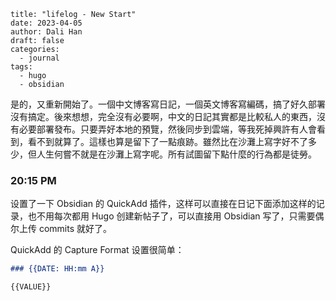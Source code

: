 
```
title: "lifelog - New Start"
date: 2023-04-05
author: Dali Han
draft: false
categories:
  - journal
tags:
  - hugo
  - obsidian
```

是的，又重新開始了。一個中文博客寫日記，一個英文博客寫編碼，搞了好久部署沒有搞定。後來想想，完全沒有必要啊，中文的日記其實都是比較私人的東西，沒有必要部署發布。只要弄好本地的預覽，然後同步到雲端，等我死掉興許有人會看到，看不到就算了。這樣也算是留下了一點痕跡。雖然比在沙灘上寫字好不了多少，但人生何嘗不就是在沙灘上寫字呢。所有試圖留下點什麼的行為都是徒勞。


###  20:15 PM

设置了一下 Obsidian 的 QuickAdd 插件，这样可以直接在日记下面添加这样的记录，也不用每次都用 Hugo 创建新帖子了，可以直接用 Obsidian 写了，只需要偶尔上传 commits 就好了。

QuickAdd 的 Capture Format 设置很简单：
```markdown
### {{DATE: HH:mm A}}

{{VALUE}}
```